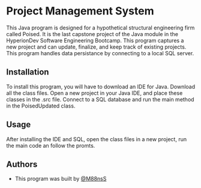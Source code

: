 # Project Management System

This Java program is designed for a hypothetical structural engineering firm called Poised.
It is the last capstone project of the Java module in the HyperionDev Software Engineering Bootcamp. This program captures a new project and can update, finalize, and keep track of existing projects.
This program handles data persistance by connecting to a local SQL server.

## Installation

To install this program, you will have to download an IDE for Java. 
Download all the class files. Open a new project in your Java IDE, and place these classes in the .src file.
Connect to a SQL database and run the main method in the PoisedUpdated class.
    
## Usage

After installing the IDE and SQL, open the class files in a new project, run the main code an follow the promts.

## Authors

- This program was built by [@M88nsS](https://www.github.com/M88nsS)
